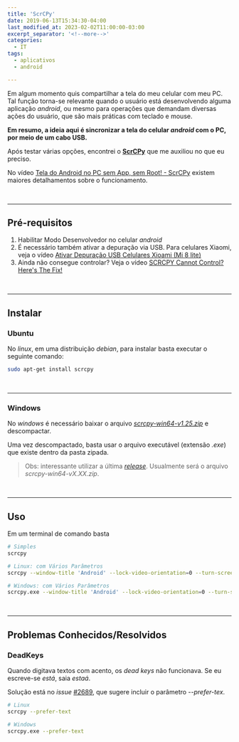 ```yaml
---
title: 'ScrCPy'
date: 2019-06-13T15:34:30-04:00
last_modified_at: 2023-02-02T11:00:00-03:00
excerpt_separator: '<!--more-->'
categories:
  - IT
tags:
  - aplicativos
  - android

---
```


Em algum momento quis compartilhar a tela do meu celular com meu PC. Tal função torna-se relevante quando o usuário está desenvolvendo alguma aplicação _android_, ou mesmo para operações que demandam diversas ações do usuário, que são mais práticas com teclado e mouse.

<!--more-->

**Em resumo, a ideia aqui é sincronizar a tela do celular _android_ com o PC, por meio de um cabo USB.**

Após testar várias opções, encontrei o [**ScrCPy**](https://github.com/Genymobile/scrcpy) que me auxiliou no que eu preciso.

No vídeo [Tela do Android no PC sem App, sem Root! - ScrCPy](https://www.youtube.com/watch?v=J_PVOXwNREI) existem maiores detalhamentos sobre o funcionamento.

<br>

---

## Pré-requisitos

1. Habilitar Modo Desenvolvedor no celular _android_
2. É necessário também ativar a depuração via USB. Para celulares Xiaomi, veja o vídeo [Ativar Depuração USB Celulares Xioami (Mi 8 lite)](https://www.youtube.com/watch?v=NOvtdU5tFLI)
3. Ainda não consegue controlar? Veja o vídeo [SCRCPY Cannot Control? Here's The Fix!](https://www.youtube.com/watch?v=u7_XIR0Du7o)

<br>

---

## Instalar

### Ubuntu

No _linux_, em uma distribuição _debian_, para instalar basta executar o seguinte comando:

```bash
sudo apt-get install scrcpy
```

<br>

---

### Windows

No _windows_ é necessário baixar o arquivo [_scrcpy-win64-v1.25.zip_](https://github.com/Genymobile/scrcpy/releases/tag/v1.25) e descompactar.

Uma vez descompactado, basta usar o arquivo executável (extensão _.exe_) que existe dentro da pasta zipada.

> Obs: interessante utilizar a última [_release_](https://github.com/Genymobile/scrcpy/releases/). Usualmente será o arquivo _scrcpy-win64-vX.XX.zip_.

<br>

---

## Uso

Em um terminal de comando basta

```bash
# Simples
scrcpy

# Linux: com Vários Parâmetros
scrcpy --window-title 'Android' --lock-video-orientation=0 --turn-screen-off  --stay-awake  --show-touches --disable-screensaver  --shortcut-mod=rctrl

# Windows: com Vários Parâmetros
scrcpy.exe --window-title 'Android' --lock-video-orientation=0 --turn-screen-off  --stay-awake  --show-touches --disable-screensaver --shortcut-mod=rctrl --prefer-text
```

<br>

---

## Problemas Conhecidos/Resolvidos

### DeadKeys

Quando digitava textos com acento, os _dead keys_ não funcionava. Se eu escreve-se _está_, saia _estaá_.

Solução está no _issue_ [#2689](https://github.com/Genymobile/scrcpy/issues/2689), que sugere incluir o parâmetro _--prefer-tex_.

```bash
# Linux
scrcpy --prefer-text

# Windows
scrcpy.exe --prefer-text
```
